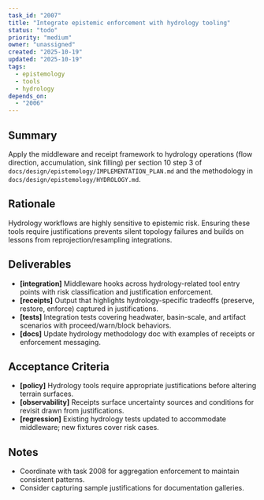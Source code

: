 ```yaml
---
task_id: "2007"
title: "Integrate epistemic enforcement with hydrology tooling"
status: "todo"
priority: "medium"
owner: "unassigned"
created: "2025-10-19"
updated: "2025-10-19"
tags:
  - epistemology
  - tools
  - hydrology
depends_on:
  - "2006"
---
```


## Summary
Apply the middleware and receipt framework to hydrology operations (flow direction, accumulation, sink filling) per section 10 step 3 of `docs/design/epistemology/IMPLEMENTATION_PLAN.md` and the methodology in `docs/design/epistemology/HYDROLOGY.md`.

## Rationale
Hydrology workflows are highly sensitive to epistemic risk. Ensuring these tools require justifications prevents silent topology failures and builds on lessons from reprojection/resampling integrations.

## Deliverables
- **[integration]** Middleware hooks across hydrology-related tool entry points with risk classification and justification enforcement.
- **[receipts]** Output that highlights hydrology-specific tradeoffs (preserve, restore, enforce) captured in justifications.
- **[tests]** Integration tests covering headwater, basin-scale, and artifact scenarios with proceed/warn/block behaviors.
- **[docs]** Update hydrology methodology doc with examples of receipts or enforcement messaging.

## Acceptance Criteria
- **[policy]** Hydrology tools require appropriate justifications before altering terrain surfaces.
- **[observability]** Receipts surface uncertainty sources and conditions for revisit drawn from justifications.
- **[regression]** Existing hydrology tests updated to accommodate middleware; new fixtures cover risk cases.

## Notes
- Coordinate with task 2008 for aggregation enforcement to maintain consistent patterns.
- Consider capturing sample justifications for documentation galleries.
